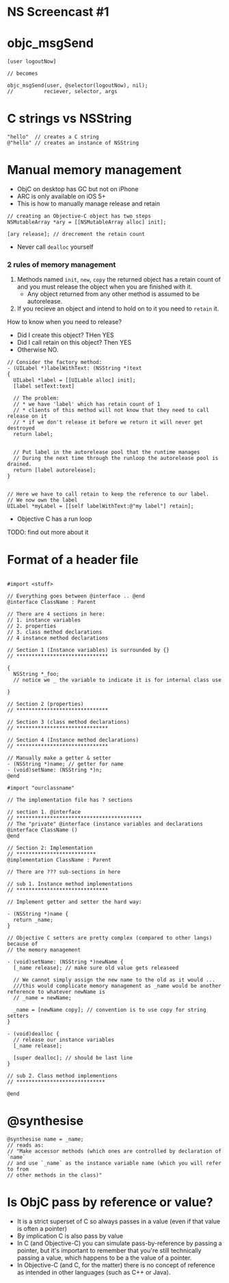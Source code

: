 # NS Screencast #1

# objc_msgSend

```objc
[user logoutNow]

// becomes

objc_msgSend(user, @selector(logoutNow), nil);
//          reciever, selector, args

```


# C strings vs NSString

```objc
"hello"  // creates a C string
@"hello" // creates an instance of NSString
```


# Manual memory management

* ObjC on desktop has GC but not on iPhone
* ARC is only available on iOS 5+
* This is how to manually manage release and retain

```objc
// creating an Objective-C object has two steps
NSMutableArray *ary = [[NSMutableArray alloc] init];

[ary release]; // drecrement the retain count
```

* Never call `dealloc` yourself

### 2 rules of memory management

1. Methods named `init`, `new`, `copy` the returned object has a retain count of
   and you must release the object when you are finished with it.
    * Any object returned from any other method is assumed to be autorelease.
2. If you recieve an object and intend to hold on to it you need to `retain` it.

How to know when you need to release?

* Did I create this object? THen YES
* Did I call retain on this object? Then YES
* Otherwise NO.

```objc
// Consider the factory method:
- (UILabel *)labelWithText: (NSString *)text
{
  UILabel *label = [[UILable alloc] init];
  [label setText:text]

  // The problem:
  // * we have 'label' which has retain count of 1
  // * clients of this method will not know that they need to call release on it
  // * if we don't release it before we return it will never get destroyed
  return label;


  // Put label in the autorelease pool that the runtime manages
  // During the next time through the runloop the autorelease pool is drained.
  return [label autorelease];
}


// Here we have to call retain to keep the reference to our label.
// We now own the label
UILabel *myLabel = [[self labelWithText:@"my label"] retain];
```

* Objective C has a run loop

TODO: find out more about it

# Format of a header file

```objc

#import <stuff>

// Everything goes between @interface .. @end
@interface ClassName : Parent

// There are 4 sections in here:
// 1. instance variables
// 2. properties
// 3. class method declarations
// 4 instance method declarations

// Section 1 (Instance variables) is surrounded by {}
// ******************************

{
  NSString *_foo;
  // notice we _ the variable to indicate it is for internal class use

}

// Section 2 (properties)
// ******************************

// Section 3 (class method declarations)
// ******************************

// Section 4 (Instance method declarations)
// ******************************

// Manually make a getter & setter
- (NSString *)name; // getter for name
- (void)setName: (NSString *)n;
@end
```

```objc
#import "ourclassname"

// The implementation file has ? sections

// section 1. @interface
// *****************************************
// The "private" @interface (instance variables and declarations
@interface ClassName ()
@end

// Section 2: Implementation
// **************************
@implementation ClassName : Parent

// There are ??? sub-sections in here

// sub 1. Instance method implementations
// ******************************

// Implement getter and setter the hard way:

- (NSString *)name {
  return _name;
}

// Objective C setters are pretty complex (compared to other langs) because of
// the memory management

- (void)setName: (NSString *)newName {
  [_name release]; // make sure old value gets releaseed

  // We cannot simply assign the new name to the old as it would ...
  ///this would complicate memory management as _name would be another reference to whatever newName is
  // _name = newName;

  _name = [newName copy]; // convention is to use copy for string setters
}

- (void)dealloc {
  // release our instance variables
  [_name release];

  [super dealloc]; // should be last line
}

// sub 2. Class method implementions
// *****************************

@end
```


# @synthesise

```objc
@synthesise name = _name;
// reads as:
// "Make accessor methods (which ones are controlled by declaration of `name`
// and use `_name` as the instance variable name (which you will refer to from
// other methods in the class)"
```

# Is ObjC pass by reference or value?

* It is a strict superset of C so always passes in a value (even if that value is
  often a pointer)
* By implication C is also pass by value
* In C (and Objective-C) you can simulate pass-by-reference by passing a
  pointer, but it's important to remember that you're still technically passing
  a value, which happens to be a the value of a pointer.
* In Objective-C (and C, for the matter) there is no concept of reference as
  intended in other languages (such as C++ or Java).
